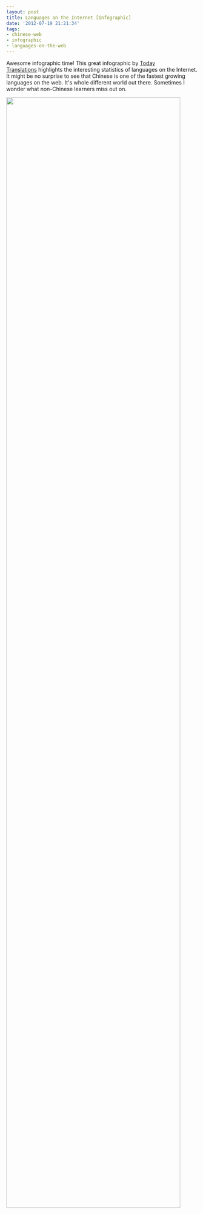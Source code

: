 ```yaml
---
layout: post
title: Languages on the Internet [Infographic]
date: '2012-07-19 21:21:34'
tags:
- chinese-web
- infographic
- languages-on-the-web
---
```


Awesome infographic time! This great infographic by <a href="http://todaytranslations.com">Today Translations</a> highlights the interesting statistics of languages on the Internet. It might be no surprise to see that Chinese is one of the fastest growing languages on the web. It's whole different world out there. Sometimes I wonder what non-Chinese learners miss out on.

<a href="http://res.cloudinary.com/daxztt3th/image/upload/v1412837245/languages_on_the_internet_infographic_bli9js.jpg"><img class="aligncenter size-full wp-image-1094" title="languages_on_the_internet_infographic" src="http://res.cloudinary.com/daxztt3th/image/upload/v1412837245/languages_on_the_internet_infographic_bli9js.jpg" alt="" width="459" height="2924" /></a>